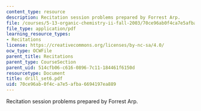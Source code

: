 ```yaml
---
content_type: resource
description: Recitation session problems prepared by Forrest Arp.
file: /courses/5-13-organic-chemistry-ii-fall-2003/70ce96ab0f4ca7e5afba6694197ea889_drill_set6.pdf
file_type: application/pdf
learning_resource_types:
- Recitations
license: https://creativecommons.org/licenses/by-nc-sa/4.0/
ocw_type: OCWFile
parent_title: Recitations
parent_type: CourseSection
parent_uid: 514cfb06-c616-0896-7c11-184461f6150d
resourcetype: Document
title: drill_set6.pdf
uid: 70ce96ab-0f4c-a7e5-afba-6694197ea889
---
```

Recitation session problems prepared by Forrest Arp.